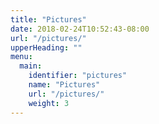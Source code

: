 ```yaml
---
title: "Pictures"
date: 2018-02-24T10:52:43-08:00
url: "/pictures/"
upperHeading: ""
menu:
  main:
    identifier: "pictures"
    name: "Pictures"
    url: "/pictures/"
    weight: 3
---
```


